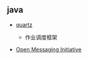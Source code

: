 ## java
+ [quartz](https://github.com/quartz-scheduler/quartz)
    + 作业调度框架

+ [Open Messaging Initiative](https://github.com/openmessaging)

